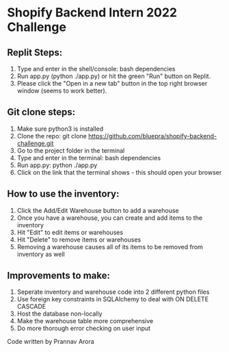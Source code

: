 # Shopify Backend Intern 2022 Challenge

## Replit Steps:
1. Type and enter in the shell/console: bash dependencies
2. Run app.py (python ./app.py) or hit the green "Run" button on Replit.
3. Please click the "Open in a new tab" button in the top right browser window (seems to work better).
   
## Git clone steps:
1. Make sure python3 is installed
2. Clone the repo: git clone https://github.com/bluepra/shopify-backend-challenge.git
3. Go to the project folder in the terminal
4. Type and enter in the terminal: bash dependencies
6. Run app.py: python ./app.py
7. Click on the link that the terminal shows - this should open your browser

## How to use the inventory:
1. Click the Add/Edit Warehouse button to add a warehouse
2. Once you have a warehouse, you can create and add items to the inventory
3. Hit "Edit" to edit items or warehouses
4. Hit "Delete" to remove items or warehouses
5. Removing a warehouse causes all of its items to be removed from inventory as well


## Improvements to make:
1. Seperate inventory and warehouse code into 2 different python files
2. Use foreign key constraints in SQLAlchemy to deal with ON DELETE CASCADE 
3. Host the database non-locally
4. Make the warehouse table more comprehensive
5. Do more thorough error checking on user input


Code written by Prannav Arora



